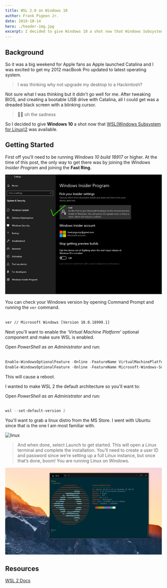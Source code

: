 ```yaml
---
title: WSL 2.0 on Windows 10
author: Frank Pigeon Jr.
date: 2019-10-14
hero: ./header-img.jpg
excerpt: I decided to give Windows 10 a shot now that Windows Subsystem for Linux2 was available.
---
```


## Background

So it was a big weekend for Apple fans as Apple launched Catalina and I was excited to get my 2012 macBook Pro updated to latest operating system.

> I was thinking why not upgrade my desktop to a Hackintosh?

Not sure what I was thinking but it didn't go well for me. After tweaking BIOS,  and creating a bootable USB drive with Catalina, all I could get was a dreaded black screen with a blinking cursor.

> 🤷‍♂ oh the sadness

So I decided to give **Windows 10** a shot now that [WSL(Windows Subsystem for Linux)2](https://docs.microsoft.com/en-us/windows/wsl/wsl2-install) was available.

## Getting Started

First off you'll need to be running *Windows 10 build 18917* or higher. At the time of this post, the only way to get there was by joining the *Windows Insider Program* and joining the **Fast Ring**. 

![windows insider](./insider.png)

You can check your Windows version by opening Command Prompt and running the `ver` command.

```bash

ver // Microsoft Windows [Version 10.0.18999.1]

```


Next you'll want to enable the *'Virtual Machine Platform'* optional component and make sure WSL is enabled.

Open *PowerShell as an Administrator* and run:

```powershell

Enable-WindowsOptionalFeature -Online -FeatureName VirtualMachinePlatform
Enable-WindowsOptionalFeature -Online -FeatureName Microsoft-Windows-Subsystem-Linux

```

This will cause a reboot.

I wanted to make WSL 2 the default architecture so you'll want to: 

Open *PowerShell as an Administrator* and run:

```powershell

wsl --set-default-version 2

```

You'll want to grab a linux distro from the MS Store. I went with Ubuntu since that is the one I am most familiar with.

![linux](https://devblogs.microsoft.com/commandline/wp-content/uploads/sites/33/2019/07/select-distro.png)

> And when done, select Launch to get started. This will open a Linux terminal and complete the installation. You’ll need to create a user ID and password since we’re setting up a full Linux instance, but once that’s done, boom! You are running Linux on Windows.

![neofetch](./neofetch.png)

## Resources

[WSL 2 Docs](https://docs.microsoft.com/en-us/windows/wsl/wsl2-index)

